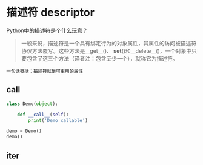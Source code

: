 # 描述符 descriptor

Python中的描述符是个什么玩意？

> 一般来说，描述符是一个具有绑定行为的对象属性，其属性的访问被描述符协议方法覆写。这些方法是__get__()、 __set__()和__delete__()，一个对象中只要包含了这三个方法（译者注：包含至少一个），就称它为描述符。

`一句话概括：描述符就是可重用的属性`

## __call__

```python
class Demo(object):

    def __call__(self):
        print('Demo callable')

demo = Demo()
demo()
```

## __iter__
